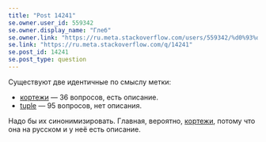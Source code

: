 ```yaml
---
title: "Post 14241"
se.owner.user_id: 559342
se.owner.display_name: "Глеб"
se.owner.link: "https://ru.meta.stackoverflow.com/users/559342/%d0%93%d0%bb%d0%b5%d0%b1"
se.link: "https://ru.meta.stackoverflow.com/q/14241"
se.post_id: 14241
se.post_type: question
---
```

<p>Существуют две идентичные по смыслу метки:</p>
<ul>
<li><a href="https://ru.stackoverflow.com/questions/tagged/%d0%ba%d0%be%d1%80%d1%82%d0%b5%d0%b6%d0%b8" class="post-tag" title="показать вопросы с меткой [кортежи]" aria-label="показать вопросы с меткой [кортежи]" rel="tag" aria-labelledby="tag-кортежи-tooltip-container" data-tag-menu-origin="Unknown">кортежи</a> — 36 вопросов, есть описание.</li>
<li><a href="https://ru.stackoverflow.com/questions/tagged/tuple" class="post-tag" title="показать вопросы с меткой [tuple]" aria-label="показать вопросы с меткой [tuple]" rel="tag" aria-labelledby="tag-tuple-tooltip-container" data-tag-menu-origin="Unknown">tuple</a> — 95 вопросов, нет описания.</li>
</ul>
<p>Надо бы их синонимизировать. Главная, вероятно, <a href="https://ru.stackoverflow.com/questions/tagged/%d0%ba%d0%be%d1%80%d1%82%d0%b5%d0%b6%d0%b8" class="post-tag" title="показать вопросы с меткой [кортежи]" aria-label="показать вопросы с меткой [кортежи]" rel="tag" aria-labelledby="tag-кортежи-tooltip-container" data-tag-menu-origin="Unknown">кортежи</a>, потому что она на русском и у неё есть описание.</p>

